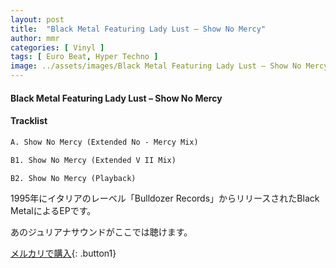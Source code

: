 ```yaml
---
layout: post
title:  "Black Metal Featuring Lady Lust – Show No Mercy"
author: mmr
categories: [ Vinyl ]
tags: [ Euro Beat, Hyper Techno ]
image: ../assets/images/Black Metal Featuring Lady Lust – Show No Mercy.jpg
---
```


#### Black Metal Featuring Lady Lust – Show No Mercy

#### Tracklist
```md
A. Show No Mercy (Extended No - Mercy Mix)

B1. Show No Mercy (Extended V II Mix)

B2. Show No Mercy (Playback)
```

1995年にイタリアのレーベル「Bulldozer Records」からリリースされたBlack MetalによるEPです。

あのジュリアナサウンドがここでは聴けます。



[メルカリで購入](https://jp.mercari.com/item/m18913100794){: .button1}

